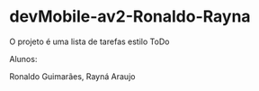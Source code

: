 # devMobile-av2-Ronaldo-Rayna

O projeto é uma lista de tarefas estilo ToDo

Alunos:

Ronaldo Guimarães,
Rayná Araujo
